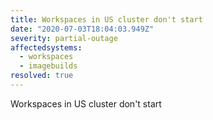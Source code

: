 ```yaml
---
title: Workspaces in US cluster don't start
date: "2020-07-03T18:04:03.949Z"
severity: partial-outage
affectedsystems:
  - workspaces
  - imagebuilds
resolved: true
---
```


Workspaces in US cluster don't start

<!--- language code: en -->
